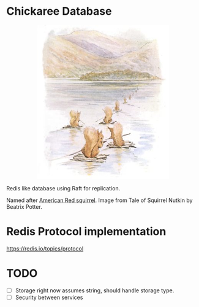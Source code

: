 # Chickaree Database
<p align="center"><img src="./chickree-raft.jpg" /></p>
Redis like database using Raft for replication. 

Named after [American Red squirrel](https://en.wikipedia.org/wiki/American_red_squirrel).
Image from Tale of Squirrel Nutkin by Beatrix Potter.

# Redis Protocol implementation
https://redis.io/topics/protocol


# TODO

- [ ] Storage right now assumes string, should handle storage type.
- [ ] Security between services
